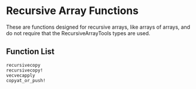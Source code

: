# Recursive Array Functions

These are functions designed for recursive arrays, like arrays of arrays,
and do not require that the RecursiveArrayTools types are used.

## Function List

```@docs
recursivecopy
recursivecopy!
vecvecapply
copyat_or_push!
```
